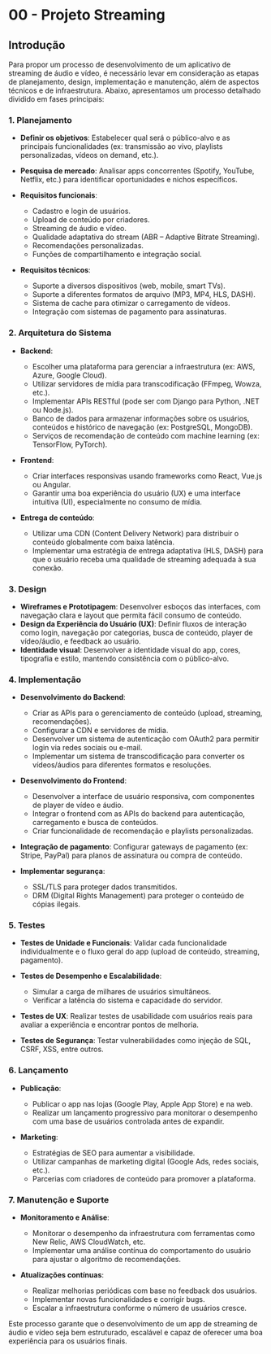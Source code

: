 # 00 - **Projeto Streaming**

## Introdução

Para propor um processo de desenvolvimento de um aplicativo de streaming de áudio e vídeo, é necessário levar em consideração as etapas de planejamento, design, implementação e manutenção, além de aspectos técnicos e de infraestrutura. Abaixo, apresentamos um processo detalhado dividido em fases principais:

### 1. **Planejamento**

- **Definir os objetivos**: Estabelecer qual será o público-alvo e as principais funcionalidades (ex: transmissão ao vivo, playlists personalizadas, vídeos on demand, etc.).
- **Pesquisa de mercado**: Analisar apps concorrentes (Spotify, YouTube, Netflix, etc.) para identificar oportunidades e nichos específicos.
- **Requisitos funcionais**:
    - Cadastro e login de usuários.
    - Upload de conteúdo por criadores.
    - Streaming de áudio e vídeo.
    - Qualidade adaptativa do stream (ABR – Adaptive Bitrate Streaming).
    - Recomendações personalizadas.
    - Funções de compartilhamento e integração social.

- **Requisitos técnicos**:
    - Suporte a diversos dispositivos (web, mobile, smart TVs).
    - Suporte a diferentes formatos de arquivo (MP3, MP4, HLS, DASH).
    - Sistema de cache para otimizar o carregamento de vídeos.
    - Integração com sistemas de pagamento para assinaturas.

### 2. **Arquitetura do Sistema**

- **Backend**:

    - Escolher uma plataforma para gerenciar a infraestrutura (ex: AWS, Azure, Google Cloud).
    - Utilizar servidores de mídia para transcodificação (FFmpeg, Wowza, etc.).
    - Implementar APIs RESTful (pode ser com Django para Python, .NET ou Node.js).
    - Banco de dados para armazenar informações sobre os usuários, conteúdos e histórico de navegação (ex: PostgreSQL, MongoDB).
    - Serviços de recomendação de conteúdo com machine learning (ex: TensorFlow, PyTorch).

- **Frontend**:

    - Criar interfaces responsivas usando frameworks como React, Vue.js ou Angular.
    - Garantir uma boa experiência do usuário (UX) e uma interface intuitiva (UI), especialmente no consumo de mídia.

- **Entrega de conteúdo**:
  
    - Utilizar uma CDN (Content Delivery Network) para distribuir o conteúdo globalmente com baixa latência.
    - Implementar uma estratégia de entrega adaptativa (HLS, DASH) para que o usuário receba uma qualidade de streaming adequada à sua conexão.

### 3. **Design**

- **Wireframes e Prototipagem**: Desenvolver esboços das interfaces, com navegação clara e layout que permita fácil consumo de conteúdo.
- **Design da Experiência do Usuário (UX)**: Definir fluxos de interação como login, navegação por categorias, busca de conteúdo, player de vídeo/áudio, e feedback ao usuário.
- **Identidade visual**: Desenvolver a identidade visual do app, cores, tipografia e estilo, mantendo consistência com o público-alvo.

### 4. **Implementação**

- **Desenvolvimento do Backend**:
  
    - Criar as APIs para o gerenciamento de conteúdo (upload, streaming, recomendações).
    - Configurar a CDN e servidores de mídia.
    - Desenvolver um sistema de autenticação com OAuth2 para permitir login via redes sociais ou e-mail.
    - Implementar um sistema de transcodificação para converter os vídeos/áudios para diferentes formatos e resoluções.

- **Desenvolvimento do Frontend**:
  
    - Desenvolver a interface de usuário responsiva, com componentes de player de vídeo e áudio.
    - Integrar o frontend com as APIs do backend para autenticação, carregamento e busca de conteúdos.
    - Criar funcionalidade de recomendação e playlists personalizadas.

- **Integração de pagamento**: Configurar gateways de pagamento (ex: Stripe, PayPal) para planos de assinatura ou compra de conteúdo.

- **Implementar segurança**:
  
    - SSL/TLS para proteger dados transmitidos.
    - DRM (Digital Rights Management) para proteger o conteúdo de cópias ilegais.

### 5. **Testes**

- **Testes de Unidade e Funcionais**: Validar cada funcionalidade individualmente e o fluxo geral do app (upload de conteúdo, streaming, pagamento).
- **Testes de Desempenho e Escalabilidade**:

    - Simular a carga de milhares de usuários simultâneos.
    - Verificar a latência do sistema e capacidade do servidor.

- **Testes de UX**: Realizar testes de usabilidade com usuários reais para avaliar a experiência e encontrar pontos de melhoria.
- **Testes de Segurança**: Testar vulnerabilidades como injeção de SQL, CSRF, XSS, entre outros.

### 6. **Lançamento**

- **Publicação**:
    - Publicar o app nas lojas (Google Play, Apple App Store) e na web.
    - Realizar um lançamento progressivo para monitorar o desempenho com uma base de usuários controlada antes de expandir.

- **Marketing**:
    - Estratégias de SEO para aumentar a visibilidade.
    - Utilizar campanhas de marketing digital (Google Ads, redes sociais, etc.).
    - Parcerias com criadores de conteúdo para promover a plataforma.

### 7. **Manutenção e Suporte**

- **Monitoramento e Análise**:
    - Monitorar o desempenho da infraestrutura com ferramentas como New Relic, AWS CloudWatch, etc.
    - Implementar uma análise contínua do comportamento do usuário para ajustar o algoritmo de recomendações.

- **Atualizações contínuas**:

    - Realizar melhorias periódicas com base no feedback dos usuários.
    - Implementar novas funcionalidades e corrigir bugs.
    - Escalar a infraestrutura conforme o número de usuários cresce.

Este processo garante que o desenvolvimento de um app de streaming de áudio e vídeo seja bem estruturado, escalável e capaz de oferecer uma boa experiência para os usuários finais.
